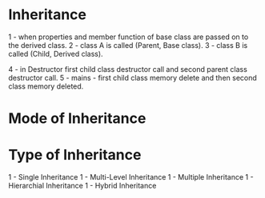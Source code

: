 <h1>Inheritance</h1>
1 - when properties and member function of base class are passed on to the derived class.
2 - class A is called (Parent, Base class).
3 - class B is called (Child, Derived class).

4 - in Destructor first child class destructor call and second parent class destructor call.
5 - mains - first child class memory delete and then second class memory deleted.

<h1>Mode of Inheritance</h1>



<h1>Type of Inheritance</h1>

1 - Single Inheritance
1 - Multi-Level Inheritance
1 - Multiple Inheritance
1 - Hierarchial Inheritance
1 - Hybrid Inheritance